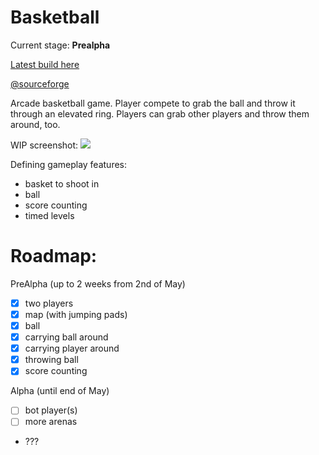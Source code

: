 # Basketball

Current stage: **Prealpha**

[Latest build here](http://sourceforge.net/projects/basketballmay/files/builds/004_Rebalance.rar/download)

[@sourceforge](https://sourceforge.net/projects/basketballmay/files/builds/)

Arcade basketball game. Player compete to grab the ball and throw it through an elevated ring. Players can grab other players and throw them around, too.

WIP screenshot:
![](http://i.imgur.com/y6e9PGG.png)

Defining gameplay features:
- basket to shoot in
- ball
- score counting
- timed levels


Roadmap:
===


PreAlpha (up to 2 weeks from 2nd of May)

- [x] two players
- [x] map (with jumping pads)
- [x] ball
- [x] carrying ball around
- [x] carrying player around
- [x] throwing ball
- [x] score counting

Alpha (until end of May)

- [ ] bot player(s)
- [ ] more arenas
- ???
